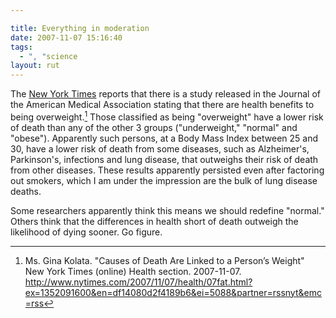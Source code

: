 ```yaml
---

title: Everything in moderation
date: 2007-11-07 15:16:40
tags:
  - ", "science
layout: rut
---
```


The [New York Times](http://www.nytimes.com) reports that there is a study released in the Journal of the American Medical Association stating that there are health benefits to being overweight.[^200711071]  Those classified as being "overweight" have a lower risk of death than any of the other 3 groups ("underweight," "normal" and "obese").   Apparently such persons, at a Body Mass Index between 25 and 30, have a lower risk of death from some diseases, such as Alzheimer's, Parkinson's, infections and lung disease, that outweighs their risk of death from other diseases.  These results apparently persisted even after factoring out smokers, which I am under the impression are the bulk of lung disease deaths.  

Some researchers apparently think this means we should redefine "normal."  Others think that the differences in health short of death outweigh the likelihood of dying sooner.  Go figure. 

[^200711071]: Ms. Gina Kolata.  "Causes of Death Are Linked to a Person’s Weight"  New York Times (online) Health section.  2007-11-07.  <http://www.nytimes.com/2007/11/07/health/07fat.html?ex=1352091600&en=df14080d2f4189b6&ei=5088&partner=rssnyt&emc=rss>


